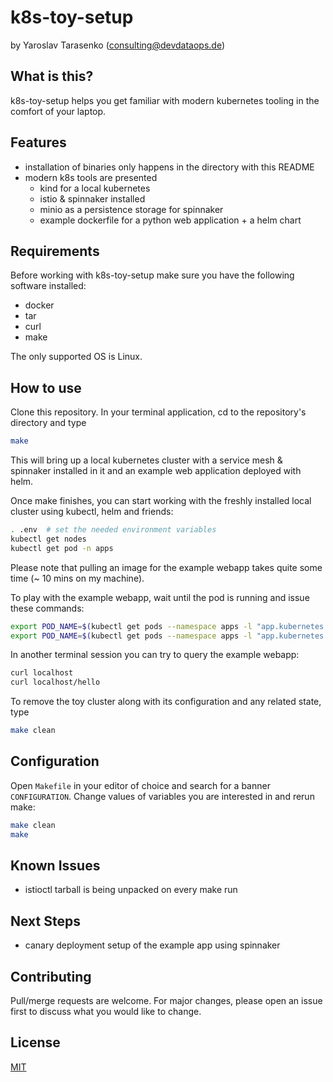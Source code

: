 # k8s-toy-setup

by Yaroslav Tarasenko (consulting@devdataops.de)

What is this?
-------------

k8s-toy-setup helps you get familiar with modern kubernetes tooling in the comfort of your laptop.

Features
--------

- installation of binaries only happens in the directory with this README
- modern k8s tools are presented
  - kind for a local kubernetes
  - istio & spinnaker installed
  - minio as a persistence storage for spinnaker
  - example dockerfile for a python web application + a helm chart

Requirements
------------

Before working with k8s-toy-setup make sure you have the following software installed:

- docker
- tar
- curl
- make

The only supported OS is Linux.

How to use
----------

Clone this repository. In your terminal application, cd to the repository's directory and type

```bash
make
```

This will bring up a local kubernetes cluster with a service mesh &
spinnaker installed in it and an example web application deployed with
helm.

Once make finishes, you can start working with the freshly installed local cluster using kubectl, helm and friends:

```bash
. .env  # set the needed environment variables
kubectl get nodes
kubectl get pod -n apps
```

Please note that pulling an image for the example webapp takes quite some time (~ 10 mins on my machine).

To play with the example webapp, wait until the pod is running and issue these commands:

```bash
export POD_NAME=$(kubectl get pods --namespace apps -l "app.kubernetes.io/name=webapp,app.kubernetes.io/instance=webapp-0-1601235252" -o jsonpath="{.items[0].metadata.name}")
export POD_NAME=$(kubectl get pods --namespace apps -l "app.kubernetes.io/name=webapp,app.kubernetes.io/instance=webapp-0-1601235252" -o jsonpath="{.items[0].metadata.name}")
```

In another terminal session you can try to query the example webapp:

```bash
curl localhost
curl localhost/hello
```

To remove the toy cluster along with its configuration and any related state, type

```bash
make clean
```

Configuration
-------------

Open `Makefile` in your editor of choice and search for a banner `CONFIGURATION`. Change values of variables you are interested in and rerun make:

```bash
make clean
make
```

Known Issues
------------

- istioctl tarball is being unpacked on every make run

Next Steps
----------

- canary deployment setup of the example app using spinnaker

Contributing
------------

Pull/merge requests are welcome. For major changes, please open an issue first to discuss what you would like to change.


License
-------

[MIT](https://spdx.org/licenses/MIT.html)

